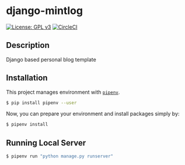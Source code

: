 # django-mintlog
[![License: GPL v3](https://img.shields.io/badge/License-GPL%20v3-blue.svg)](https://www.gnu.org/licenses/gpl-3.0)
[![CircleCI](https://circleci.com/gh/jihoonerd/mintlog.svg?style=svg)](https://circleci.com/gh/jihoonerd/mintlog)

## Description
Django based personal blog template


## Installation
This project manages environment with [`pipenv`](https://pipenv.readthedocs.io/en/latest/).
```bash
$ pip install pipenv --user
```
Now, you can prepare your environment and install packages simply by:
```bash
$ pipenv install
```

## Running Local Server
```bash
$ pipenv run "python manage.py runserver"
```
